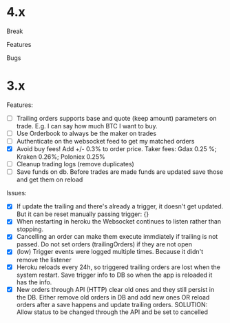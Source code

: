 # 4.x

  Break

  Features

  Bugs

# 3.x

Features:
  - [ ] Trailing orders supports base and quote (keep amount) parameters on trade. E.g. I can say how much BTC I want to buy.
  - [ ] Use Orderbook to always be the maker on trades
  - [ ] Authenticate on the websocket feed to get my matched orders
  - [x] Avoid buy fees! Add +/- 0.3% to order price. Taker fees: Gdax 0.25 %; Kraken 0.26%;  Poloniex 0.25%
  - [ ] Cleanup trading logs (remove duplicates)
  - [ ] Save funds on db. Before trades are made funds are updated save those and get them on reload

Issues:
  - [x] If update the trailing and there's already a trigger, it doesn't get updated. But it can be reset manually passing trigger: {}
  - [x] When restarting in heroku the Websocket continues to listen rather than stopping.
  - [x] Cancelling an order can make them execute immdiately if trailing is not passed. Do not set orders (trailingOrders) if they are not open
  - [x] (low) Trigger events were logged multiple times. Because it didn't remove the listener
  - [x] Heroku reloads every 24h, so triggered trailing orders are lost when the system restart. Save trigger info to DB so when the app is reloaded it has the info.
  - [x] New orders through API (HTTP) clear old ones and they still persist in the DB. Either remove old orders in DB and add new ones OR reload orders after a save happens and update trailing orders. SOLUTION: Allow status to be changed through the API and be set to cancelled
